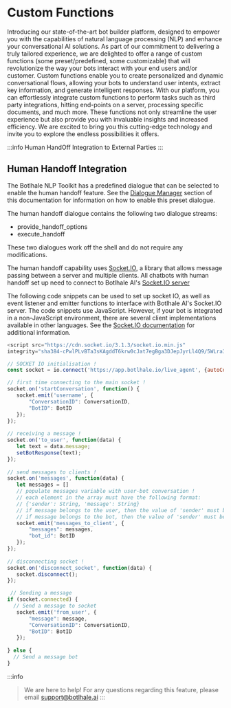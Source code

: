 # Custom Functions

Introducing our state-of-the-art bot builder platform, designed to empower you with the capabilities of natural language processing (NLP) and enhance your conversational AI solutions. As part of our commitment to delivering a truly tailored experience, we are delighted to offer a range of custom functions (some preset/predefined, some customizable) that will revolutionize the way your bots interact with your end users and/or customer. Custom functions enable you to create personalized and dynamic conversational flows, allowing your bots to understand user intents, extract key information, and generate intelligent responses. With our platform, you can effortlessly integrate custom functions to perform tasks such as third party integrations, hitting end-points on a server, processing specific documents, and much more. These functions not only streamline the user experience but also provide you with invaluable insights and increased efficiency. We are excited to bring you this cutting-edge technology and invite you to explore the endless possibilities it offers.


:::info Human HandOff Integration to External Parties
:::

## Human Handoff Integration

The Botlhale NLP Toolkit has a predefined dialogue that can be selected to enable the human handoff feature. See the [Dialogue Manager](https://github.com/Botlhale-AI/documentation/blob/master/docs/0%20-%20Platform/bot-builder/3%20-%20Dialogue%20Manager.md#create-preset-dialogues) section of this documentation for information on how to enable this preset dialogue.

The human handoff dialogue contains the following two dialogue streams: 

- provide_handoff_options 
- execute_handoff 

These two dialogues work off the shell and do not require any modifications. 

The human handoff capability uses [Socket.IO](https://socket.io/docs/v3/), a library that allows message passing between a server and multiple clients. All chatbots with human handoff set up need to connect to Botlhale AI's [Socket.IO server](https://app.botlhale.xyz/live_server)

The following code snippets can be used to set up socket IO, as well as event listener and emitter functions to interface with Botlhale AI's Socket.IO server. The code snippets use JavaScript. However, if your bot is integrated in a non-JavaScript environment, there are several client implementations available in other languages. See the [Socket.IO documentation](https://socket.io/docs/v3/) for additional information.

```js
<script src="https://cdn.socket.io/3.1.3/socket.io.min.js" 
integrity="sha384-cPwlPLvBTa3sKAgddT6krw0cJat7egBga3DJepJyrLl4Q9/5WLra3rrnMcyTyOnh" crossorigin="anonymous"></script>

// SOCKET IO initialisation !
const socket = io.connect('https://app.botlhale.io/live_agent', {autoConnect: false});

// first time connecting to the main socket !
socket.on('startConversation', function() {
   socket.emit('username', {
       "ConversationID": ConversationID,
       "BotID": BotID
   });
});
 
// receiving a message !
socket.on('to_user', function(data) {
   let text = data.message;
   setBotResponse(text);
});
 
// send messages to clients !
socket.on('messages', function(data) {
   let messages = []
   // populate messages variable with user-bot conversation !
   // each element in the array must have the following format:
   // {'sender': String, 'message': String}
   // if message belongs to the user, then the value of 'sender' must be 'user'
   // if message belongs to the bot, then the value of 'sender' must be 'bot'
   socket.emit('messages_to_client', {
       "messages": messages,
       "bot_id": BotID
   });
});
 
// disconnecting socket !
socket.on('disconnect_socket', function(data) {
   socket.disconnect();
});

 // Sending a message
if (socket.connected) {
  // Send a message to socket 
   socket.emit('from_user', {
       "message": message,
       "ConversationID": ConversationID,
       "BotID": BotID
   });
 
} else {
  // Send a message bot
}

```


:::info
> We are here to help! For any questions regarding this feature, please email support@botlhale.ai
:::
